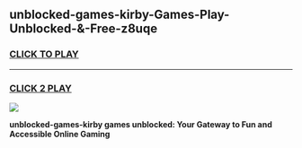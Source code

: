 
## unblocked-games-kirby-Games-Play-Unblocked-&-Free-z8uqe
<h3>
<a href="https://premium76.site?title=unblocked-games-kirby&ref=24A">CLICK TO PLAY</a></h3>
<hr>

<h3>
<a href="https://premium76.site?title=unblocked-games-kirby&ref=24A">CLICK 2 PLAY</a>
  
</h3>

<a href="https://premium76.site?title=unblocked-games-kirby&ref=24A"><img src="https://clearcache.store/games.png"></a>


**unblocked-games-kirby games unblocked: Your Gateway to Fun and Accessible Online Gaming**
